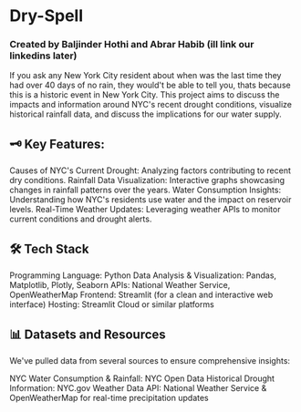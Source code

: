 # Dry-Spell
### Created by Baljinder Hothi and Abrar Habib (ill link our linkedins later)

If you ask any New York City resident about when was the last time they had over 40 days of no rain, they would't be able to tell you, thats because this is a historic event in New York City. This project aims to discuss the impacts and information around NYC's recent drought conditions, visualize historical rainfall data, and discuss the implications for our water supply.

## 🗝️ Key Features:
Causes of NYC's Current Drought: Analyzing factors contributing to recent dry conditions.
Rainfall Data Visualization: Interactive graphs showcasing changes in rainfall patterns over the years.
Water Consumption Insights: Understanding how NYC's residents use water and the impact on reservoir levels.
Real-Time Weather Updates: Leveraging weather APIs to monitor current conditions and drought alerts.

## 🛠️ Tech Stack

Programming Language: Python
Data Analysis & Visualization: Pandas, Matplotlib, Plotly, Seaborn
APIs: National Weather Service, OpenWeatherMap
Frontend: Streamlit (for a clean and interactive web interface)
Hosting: Streamlit Cloud or similar platforms

## 📊 Datasets and Resources

We've pulled data from several sources to ensure comprehensive insights:

NYC Water Consumption & Rainfall: NYC Open Data
Historical Drought Information: NYC.gov
Weather Data API: National Weather Service & OpenWeatherMap for real-time precipitation updates
